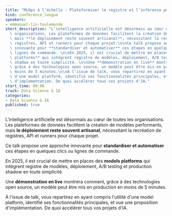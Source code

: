 ```yaml
---
title: "MLOps à l’échelle : Plateformiser le registre et l’inférence pour accélérer les déploiements"
kind: conference_longue
speakers:
- emmanuel-lin-toulemonde
short_description: "L’intelligence artificielle est désormais au cœur de toutes les\
  \ organisations. Les plateformes de données facilitent la création de modèles performants,\
  \ mais **le déploiement reste souvent artisanal**, nécessitant la recréation de\
  \ registres, API et runners pour chaque projet.\n\nCe talk propose une approche\
  \ innovante pour **standardiser et automatiser** ces étapes en quelques clics ou\
  \ lignes de commande. \n\nEn 2025, il est crucial de mettre en places des **models\
  \ platforms** qui intègrent registre de modèles, déploiement, A/B testing et production\
  \ shadow en toute simplicité. \n\nUne **démonstration en live** montrera comment,\
  \ grâce à des technologies open source, un modèle peut être mis en production en\
  \ moins de 5 minutes.\n\nÀ l'issue de talk, vous repartirez en ayant compris l'utilité\
  \ d'une model platform, identifié ses fonctionnalités principales, et vue une proposition\
  \ d'implémentation. De quoi accélérer tous vos projets d'IA."
start_time: 09:00
track: Data Science & IA
categories:
- Data Science & IA
published: true
---
```


L’intelligence artificielle est désormais au cœur de toutes les organisations. Les plateformes de données facilitent la création de modèles performants, mais **le déploiement reste souvent artisanal**, nécessitant la recréation de registres, API et runners pour chaque projet.

Ce talk propose une approche innovante pour **standardiser et automatiser** ces étapes en quelques clics ou lignes de commande. 

En 2025, il est crucial de mettre en places des **models platforms** qui intègrent registre de modèles, déploiement, A/B testing et production shadow en toute simplicité. 

Une **démonstration en live** montrera comment, grâce à des technologies open source, un modèle peut être mis en production en moins de 5 minutes.

À l'issue de talk, vous repartirez en ayant compris l'utilité d'une model platform, identifié ses fonctionnalités principales, et vue une proposition d'implémentation. De quoi accélérer tous vos projets d'IA.
